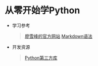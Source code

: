 # 从零开始学Python

* 学习参考
    > [廖雪峰的官方网站](https://www.liaoxuefeng.com/wiki/1016959663602400/1017075323632896)
    > [Markdown语法](https://shd101wyy.github.io/markdown-preview-enhanced/#/zh-cn/markdown-basics?id=%e5%bc%ba%e8%b0%83)
* 开发资源
    > [Python第三方库][pypi_link]

[pypi_link]: https://pypi.org/